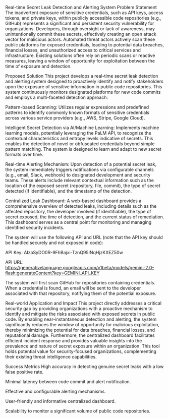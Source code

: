 Real-time Secret Leak Detection and Alerting System
Problem Statement
The inadvertent exposure of sensitive credentials, such as API keys, access tokens, and private keys, within publicly accessible code repositories (e.g., GitHub) represents a significant and persistent security vulnerability for organizations. Developers, through oversight or lack of awareness, may unintentionally commit these secrets, effectively creating an open attack vector for malicious actors. Automated threat actors actively scan these public platforms for exposed credentials, leading to potential data breaches, financial losses, and unauthorized access to critical services and infrastructure. Existing solutions often rely on periodic scans or reactive measures, leaving a window of opportunity for exploitation between the time of exposure and detection.

Proposed Solution
This project develops a real-time secret leak detection and alerting system designed to proactively identify and notify stakeholders upon the exposure of sensitive information in public code repositories. This system continuously monitors designated platforms for new code commits and employs a multi-faceted detection approach:

Pattern-based Scanning: Utilizes regular expressions and predefined patterns to identify commonly known formats of sensitive credentials across various service providers (e.g., AWS, Stripe, Google Cloud).

Intelligent Secret Detection via AI/Machine Learning: Implements machine learning models, potentially leveraging the PaLM API, to recognize the contextual characteristics and entropy levels indicative of secrets. This enables the detection of novel or obfuscated credentials beyond simple pattern matching.  The system is designed to learn and adapt to new secret formats over time.

Real-time Alerting Mechanism: Upon detection of a potential secret leak, the system immediately triggers notifications via configurable channels (e.g., email, Slack, webhook) to designated development and security teams. These alerts include relevant contextual information such as the location of the exposed secret (repository, file, commit), the type of secret detected (if identifiable), and the timestamp of the detection.

Centralized Leak Dashboard: A web-based dashboard provides a comprehensive overview of detected leaks, including details such as the affected repository, the developer involved (if identifiable), the type of secret exposed, the time of detection, and the current status of remediation. This dashboard serves as a central point for monitoring and managing identified security incidents.

The system will use the following API and URL (note that the API key should be handled securely and not exposed in code):

API Key: AIzaSyDO0R-9FhBajxi-TznQ95INqHjzKXEZ50w

API URL: https://generativelanguage.googleapis.com/v1beta/models/gemini-2.0-flash:generateContent?key=GEMINI_API_KEY

The system will first scan GitHub for repositories containing credentials.  When a credential is found, an email will be sent to the developer associated with that repository, notifying them of the potential exposure.

Real-world Application and Impact
This project directly addresses a critical security gap by providing organizations with a proactive mechanism to identify and mitigate the risks associated with exposed secrets in public code. By enabling near-instantaneous detection and alerting, the system significantly reduces the window of opportunity for malicious exploitation, thereby minimizing the potential for data breaches, financial losses, and reputational damage. Furthermore, the centralized dashboard facilitates efficient incident response and provides valuable insights into the prevalence and nature of secret exposure within an organization.  This tool holds potential value for security-focused organizations, complementing their existing threat intelligence capabilities.

Success Metrics
High accuracy in detecting genuine secret leaks with a low false positive rate.

Minimal latency between code commit and alert notification.

Effective and configurable alerting mechanisms.

User-friendly and informative centralized dashboard.

Scalability to monitor a significant volume of public code repositories.
